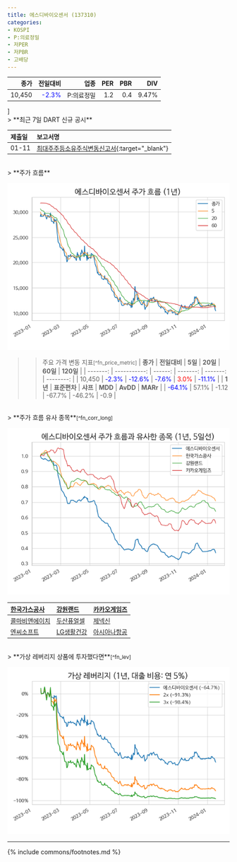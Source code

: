 ```yaml
---
title: 에스디바이오센서 (137310)
categories:
- KOSPI
- P:의료정밀
- 저PER
- 저PBR
- 고배당
---
```

| **종가** | **전일대비** | **업종** | **PER** | **PBR** | **DIV** |
| -------: | -----------: | -------: | ------: | ------: | ------: |
| 10,450 | <span style="color: blue">-2.3%</span> | P:의료정밀 | 1.2 | 0.4 | 9.47% |

<!-- more -->]

<br>
> **최근 7일 DART 신규 공시<a id="dart"></a>**

| **제출일** | **보고서명** |
| :--------- | :----------- |
| 01-11 | [최대주주등소유주식변동신고서](https://dart.fss.or.kr/dsaf001/main.do?rcpNo=20240111800382){:target="_blank"} |

<br>
> **주가 흐름<a id="price"></a>**

![137310](/assets/images/stock/137310.png)
>> 주요 가격 변동 지표<small>[^fn_price_metric]</small>
| **종가** | **전일대비** | **5일** | **20일** | **60일** | **120일** |
| -------: | -----------: | ------: | -------: | -------: | --------: |
| 10,450 | <span style="color: blue">-2.3%</span> | <span style="color: blue">-12.6%</span> | <span style="color: blue">-7.6%</span> | <span style="color: red">3.0%</span> | <span style="color: blue">-11.1%</span> |
| **1년** | **표준편차** | **샤프** | **MDD** | **AvDD** | **MARr** |
| <span style="color: blue">-64.1%</span> | 57.1% | -1.12 | -67.7% | -46.2% | -0.9 |

<br>
> **주가 흐름 유사 종목<a id="corr"></a>**<small>[^fn_corr_long]</small>

![137310](/assets/images/stock/137310_corr.png)

| [한국가스공사](/036460/) | [강원랜드](/035250/) | [카카오게임즈](/293490/) |
| :------------------------------------- | :------------------------------------- | :--------------------------------------|
| [콜마비앤에이치](/200130/) | [두산퓨얼셀](/336260/) | [제넥신](/095700/) |
| [엔씨소프트](/036570/) | [LG생활건강](/051900/) | [아시아나항공](/020560/) |

<br>
> **가상 레버리지 상품에 투자했다면<a id="2x"></a>**<small>[^fn_lev]</small>

![137310](/assets/images/stock/137310_2x.png)

---
{% include commons/footnotes.md %}